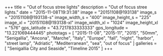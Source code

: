 +++
title = "Out of focus stree lights"
description = "Out of focus stree lights."
date = "2015-11-08T19:31:38"
image = "20151108@193138"
image_s = "20151108@193138-s"
image_width_s = "400"
image_height_s = "225"
image_xl = "20151108@193138-xl"
image_width_xl = "1024"
image_height_xl = "576"
gps_latitude = "43.7217833333333"
gps_longitude = "13.221069444445"
phototags = [ "2015-11-08", "2015-11", "2015", "50mm", "Senigallia", "Ancona", "Marche", "Italy", "Europe", "fall", "night", "harbor", "street lamp", "Adriatic", "Mediterranean", "sea", "out of focus" ]
galleries = [ "Senigallia City and Seaside", "Timeline 2015" ]
+++

